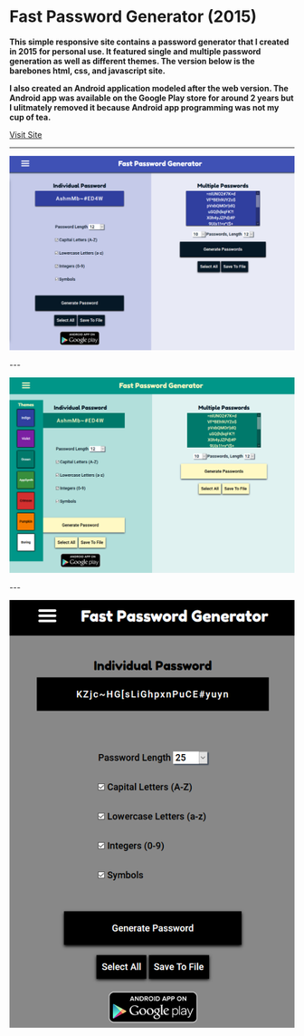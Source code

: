 # Fast Password Generator (2015)

**This simple responsive site contains a password generator that I created in 2015 for personal use. It featured single and multiple password generation as well as different themes. The version below is the barebones html, css, and javascript site.** 

**I also created an Android application modeled after the web version. The Android app was available on the Google Play store for around 2 years but I ulitmately removed it because Android app programming was not my cup of tea.**

[Visit Site](https://sbullard.github.io/password-website/)

---

<p align="center"><img src="images/screenshot1.PNG" max-width="600px"></p>
---
<p align="center"><img src="images/sreenshot2.PNG" max-width="600px"></p>
---
<p align="center"><img src="images/screenshot3.PNG" max-height="600px"></p>
